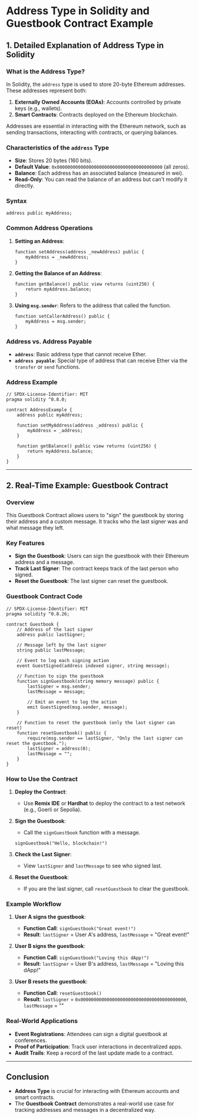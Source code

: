# Address Type in Solidity and Guestbook Contract Example

## 1. Detailed Explanation of Address Type in Solidity

### What is the Address Type?

In Solidity, the `address` type is used to store 20-byte Ethereum addresses. These addresses represent both:

1. **Externally Owned Accounts (EOAs)**: Accounts controlled by private keys (e.g., wallets).
2. **Smart Contracts**: Contracts deployed on the Ethereum blockchain.

Addresses are essential in interacting with the Ethereum network, such as sending transactions, interacting with contracts, or querying balances.

### Characteristics of the `address` Type

- **Size**: Stores 20 bytes (160 bits).
- **Default Value**: `0x0000000000000000000000000000000000000000` (all zeros).
- **Balance**: Each address has an associated balance (measured in wei).
- **Read-Only**: You can read the balance of an address but can't modify it directly.

### Syntax

```solidity
address public myAddress;
```

### Common Address Operations

1. **Setting an Address**:

   ```solidity
   function setAddress(address _newAddress) public {
       myAddress = _newAddress;
   }
   ```

2. **Getting the Balance of an Address**:

   ```solidity
   function getBalance() public view returns (uint256) {
       return myAddress.balance;
   }
   ```

3. **Using `msg.sender`**: Refers to the address that called the function.

   ```solidity
   function setCallerAddress() public {
       myAddress = msg.sender;
   }
   ```

### Address vs. Address Payable

- **`address`**: Basic address type that cannot receive Ether.
- **`address payable`**: Special type of address that can receive Ether via the `transfer` or `send` functions.

### Address Example

```solidity
// SPDX-License-Identifier: MIT
pragma solidity ^0.8.0;

contract AddressExample {
    address public myAddress;

    function setMyAddress(address _address) public {
        myAddress = _address;
    }

    function getBalance() public view returns (uint256) {
        return myAddress.balance;
    }
}
```

---

## 2. Real-Time Example: Guestbook Contract

### Overview

This Guestbook Contract allows users to "sign" the guestbook by storing their address and a custom message. It tracks who the last signer was and what message they left.

### Key Features

- **Sign the Guestbook**: Users can sign the guestbook with their Ethereum address and a message.
- **Track Last Signer**: The contract keeps track of the last person who signed.
- **Reset the Guestbook**: The last signer can reset the guestbook.

### Guestbook Contract Code

```solidity
// SPDX-License-Identifier: MIT
pragma solidity ^0.8.26;

contract Guestbook {
    // Address of the last signer
    address public lastSigner;
    
    // Message left by the last signer
    string public lastMessage;
    
    // Event to log each signing action
    event GuestSigned(address indexed signer, string message);

    // Function to sign the guestbook
    function signGuestbook(string memory message) public {
        lastSigner = msg.sender;
        lastMessage = message;
        
        // Emit an event to log the action
        emit GuestSigned(msg.sender, message);
    }

    // Function to reset the guestbook (only the last signer can reset)
    function resetGuestbook() public {
        require(msg.sender == lastSigner, "Only the last signer can reset the guestbook.");
        lastSigner = address(0);
        lastMessage = "";
    }
}
```

### How to Use the Contract

1. **Deploy the Contract**:
   - Use **Remix IDE** or **Hardhat** to deploy the contract to a test network (e.g., Goerli or Sepolia).

2. **Sign the Guestbook**:
   - Call the `signGuestbook` function with a message.

   ```solidity
   signGuestbook("Hello, blockchain!")
   ```

3. **Check the Last Signer**:
   - View `lastSigner` and `lastMessage` to see who signed last.

4. **Reset the Guestbook**:
   - If you are the last signer, call `resetGuestbook` to clear the guestbook.

### Example Workflow

1. **User A signs the guestbook**:
   - **Function Call**: `signGuestbook("Great event!")`
   - **Result**: `lastSigner` = User A's address, `lastMessage` = "Great event!"

2. **User B signs the guestbook**:
   - **Function Call**: `signGuestbook("Loving this dApp!")`
   - **Result**: `lastSigner` = User B's address, `lastMessage` = "Loving this dApp!"

3. **User B resets the guestbook**:
   - **Function Call**: `resetGuestbook()`
   - **Result**: `lastSigner` = `0x0000000000000000000000000000000000000000`, `lastMessage` = ""

### Real-World Applications

- **Event Registrations**: Attendees can sign a digital guestbook at conferences.
- **Proof of Participation**: Track user interactions in decentralized apps.
- **Audit Trails**: Keep a record of the last update made to a contract.

---

## Conclusion

- **Address Type** is crucial for interacting with Ethereum accounts and smart contracts.
- The **Guestbook Contract** demonstrates a real-world use case for tracking addresses and messages in a decentralized way.
